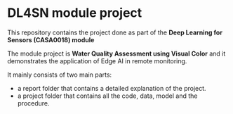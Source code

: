 # DL4SN module project
 
This repository contains the project done as part of the **Deep Learning for Sensors (CASA0018) module**

The module project is **Water Quality Assessment using Visual Color** and it demonstrates the application of Edge AI in remote monitoring.

It mainly consists of two main parts:

- a report folder that contains a detailed explanation of the project.
- a project folder that contains all the code, data, model and the procedure.

